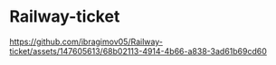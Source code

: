 ﻿# Railway-ticket


https://github.com/ibragimov05/Railway-ticket/assets/147605613/68b02113-4914-4b66-a838-3ad61b69cd60

